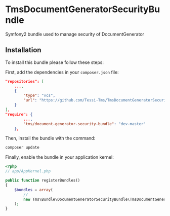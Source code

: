 TmsDocumentGeneratorSecurityBundle
=================================

Symfony2 bundle used to manage security of DocumentGenerator


Installation
------------

To install this bundle please follow these steps:

First, add the dependencies in your `composer.json` file:

```json
"repositories": [
    ...,
    {
        "type": "vcs",
        "url": "https://github.com/Tessi-Tms/TmsDocumentGeneratorSecurityBundle.git"
    }
],
"require": {
        ...,
        "tms/document-generator-security-bundle": "dev-master"
    },
```

Then, install the bundle with the command:

```sh
composer update
```

Finally, enable the bundle in your application kernel:

```php
<?php
// app/AppKernel.php

public function registerBundles()
{
    $bundles = array(
        //
        new Tms\Bundle\DocumentGeneratorSecurityBundle\TmsDocumentGeneratorSecurityBundle(),
    );
}
```

